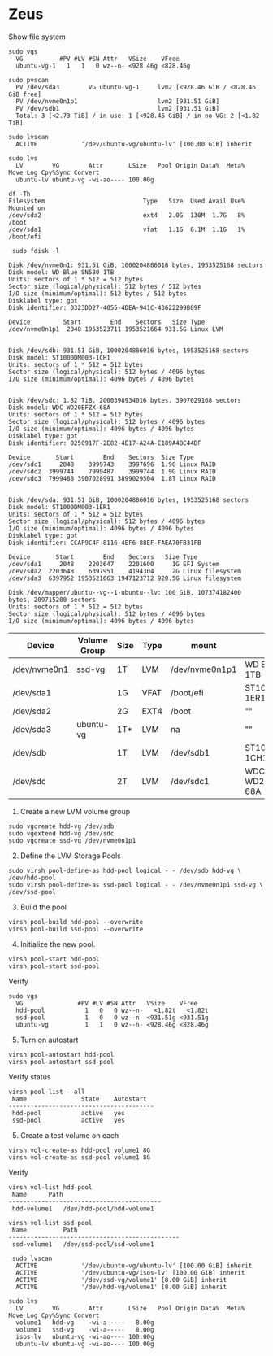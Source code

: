 # Zeus

Show file system

```shell
sudo vgs
  VG          #PV #LV #SN Attr   VSize    VFree
  ubuntu-vg-1   1   1   0 wz--n- <928.46g <828.46g
  
sudo pvscan
  PV /dev/sda3        VG ubuntu-vg-1     lvm2 [<928.46 GiB / <828.46 GiB free]
  PV /dev/nvme0n1p1                      lvm2 [931.51 GiB]
  PV /dev/sdb1                           lvm2 [931.51 GiB]
  Total: 3 [<2.73 TiB] / in use: 1 [<928.46 GiB] / in no VG: 2 [<1.82 TiB]
  
sudo lvscan
  ACTIVE            '/dev/ubuntu-vg/ubuntu-lv' [100.00 GiB] inherit
  
sudo lvs
  LV        VG        Attr       LSize   Pool Origin Data%  Meta%  Move Log Cpy%Sync Convert
  ubuntu-lv ubuntu-vg -wi-ao---- 100.00g
```


```shell
df -Th
Filesystem                           Type   Size  Used Avail Use% Mounted on
/dev/sda2                            ext4   2.0G  130M  1.7G   8% /boot
/dev/sda1                            vfat   1.1G  6.1M  1.1G   1% /boot/efi
```

```shell
 sudo fdisk -l 
 
Disk /dev/nvme0n1: 931.51 GiB, 1000204886016 bytes, 1953525168 sectors
Disk model: WD Blue SN580 1TB
Units: sectors of 1 * 512 = 512 bytes
Sector size (logical/physical): 512 bytes / 512 bytes
I/O size (minimum/optimal): 512 bytes / 512 bytes
Disklabel type: gpt
Disk identifier: 0323DD27-4055-4DEA-941C-43622299B09F

Device         Start        End    Sectors   Size Type
/dev/nvme0n1p1  2048 1953523711 1953521664 931.5G Linux LVM


Disk /dev/sdb: 931.51 GiB, 1000204886016 bytes, 1953525168 sectors
Disk model: ST1000DM003-1CH1
Units: sectors of 1 * 512 = 512 bytes
Sector size (logical/physical): 512 bytes / 4096 bytes
I/O size (minimum/optimal): 4096 bytes / 4096 bytes


Disk /dev/sdc: 1.82 TiB, 2000398934016 bytes, 3907029168 sectors
Disk model: WDC WD20EFZX-68A
Units: sectors of 1 * 512 = 512 bytes
Sector size (logical/physical): 512 bytes / 4096 bytes
I/O size (minimum/optimal): 4096 bytes / 4096 bytes
Disklabel type: gpt
Disk identifier: 025C917F-2E82-4E17-A24A-E189A4BC44DF

Device       Start        End    Sectors  Size Type
/dev/sdc1     2048    3999743    3997696  1.9G Linux RAID
/dev/sdc2  3999744    7999487    3999744  1.9G Linux RAID
/dev/sdc3  7999488 3907028991 3899029504  1.8T Linux RAID


Disk /dev/sda: 931.51 GiB, 1000204886016 bytes, 1953525168 sectors
Disk model: ST1000DM003-1ER1
Units: sectors of 1 * 512 = 512 bytes
Sector size (logical/physical): 512 bytes / 4096 bytes
I/O size (minimum/optimal): 4096 bytes / 4096 bytes
Disklabel type: gpt
Disk identifier: CCAF9C4F-8116-4EF6-88EF-FAEA70FB31FB

Device       Start        End    Sectors   Size Type
/dev/sda1     2048    2203647    2201600     1G EFI System
/dev/sda2  2203648    6397951    4194304     2G Linux filesystem
/dev/sda3  6397952 1953521663 1947123712 928.5G Linux filesystem

Disk /dev/mapper/ubuntu--vg--1-ubuntu--lv: 100 GiB, 107374182400 bytes, 209715200 sectors
Units: sectors of 1 * 512 = 512 bytes
Sector size (logical/physical): 512 bytes / 4096 bytes
I/O size (minimum/optimal): 4096 bytes / 4096 bytes
```

| Device       | Volume Group | Size | Type | mount          | disk              |
|--------------|--------------|------|------|----------------|-------------------|
| /dev/nvme0n1 | ssd-vg       | 1T   | LVM  | /dev/nvme0n1p1 | WD Blue SN580 1TB |
| /dev/sda1    |              | 1G   | VFAT | /boot/efi      | ST1000DM003-1ER1  |
| /dev/sda2    |              | 2G   | EXT4 | /boot          | ""                |
| /dev/sda3    | ubuntu-vg    | 1T*  | LVM  | na             | ""                |
| /dev/sdb     |              | 1T   | LVM  | /dev/sdb1      | ST1000DM003-1CH1  |
| /dev/sdc     |              | 2T   | LVM  | /dev/sdc1      | WDC WD20EFZX-68A  |

1) Create a new LVM volume group

```shell
sudo vgcreate hdd-vg /dev/sdb
sudo vgextend hdd-vg /dev/sdc
sudo vgcreate ssd-vg /dev/nvme0n1p1
```


2) Define the LVM Storage Pools


```shell
sudo virsh pool-define-as hdd-pool logical - - /dev/sdb hdd-vg \ /dev/hdd-pool
sudo virsh pool-define-as ssd-pool logical - - /dev/nvme0n1p1 ssd-vg \ /dev/ssd-pool

```

3) Build the pool

```shell
virsh pool-build hdd-pool --overwrite
virsh pool-build ssd-pool --overwrite

```

4) Initialize the new pool.

```shell
virsh pool-start hdd-pool
virsh pool-start ssd-pool
```
Verify

```shell
sudo vgs
  VG               #PV #LV #SN Attr   VSize    VFree
  hdd-pool           1   0   0 wz--n-   <1.82t   <1.82t
  ssd-pool           1   0   0 wz--n- <931.51g <931.51g
  ubuntu-vg          1   1   0 wz--n- <928.46g <828.46g
```

5) Turn on autostart

```shell
virsh pool-autostart hdd-pool
virsh pool-autostart ssd-pool
```

Verify status

```shell
virsh pool-list --all
 Name               State    Autostart
----------------------------------------
 hdd-pool           active   yes
 ssd-pool           active   yes
```

5) Create a test volume on each

```shell
virsh vol-create-as hdd-pool volume1 8G
virsh vol-create-as ssd-pool volume1 8G
```

Verify

```shell
virsh vol-list hdd-pool
 Name      Path
------------------------------------------
 hdd-volume1   /dev/hdd-pool/hdd-volume1

virsh vol-list ssd-pool
 Name          Path
-----------------------------------------------
 ssd-volume1   /dev/ssd-pool/ssd-volume1
 
 sudo lvscan
  ACTIVE            '/dev/ubuntu-vg/ubuntu-lv' [100.00 GiB] inherit
  ACTIVE            '/dev/ubuntu-vg/isos-lv' [100.00 GiB] inherit
  ACTIVE            '/dev/ssd-vg/volume1' [8.00 GiB] inherit
  ACTIVE            '/dev/hdd-vg/volume1' [8.00 GiB] inherit
  
sudo lvs
  LV        VG        Attr       LSize   Pool Origin Data%  Meta%  Move Log Cpy%Sync Convert
  volume1   hdd-vg    -wi-a-----   8.00g
  volume1   ssd-vg    -wi-a-----   8.00g
  isos-lv   ubuntu-vg -wi-ao---- 100.00g
  ubuntu-lv ubuntu-vg -wi-ao---- 100.00g
  
```
